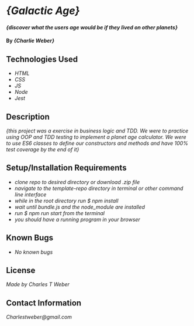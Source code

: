 # _{Galactic Age}_

#### _{discover what the users age would be if they lived on other planets}_

#### By _**{Charlie Weber}**_

## Technologies Used

* _HTML_
* _CSS_
* _JS_
* _Node_
* _Jest_


## Description

_{this project was a exercise in  business logic and TDD. We were to practice using OOP and TDD testing to implement a planet age calculator. We were to use ES6 classes to define our constructors and methods and have 100% test coverage by the end of it}_

## Setup/Installation Requirements

* _clone repo to desired directory or download .zip file_
* _navigate to the template-repo directory in terminal or other command line interface_
* _while in the root directory run $ npm install_
* _wait until bundle.js and the node_module are installed_
* _run $ npm run start  from the terminal_
* _you should have a running program in your browser_


## Known Bugs

* _No known bugs_

## License

_Made by Charles T Weber_

## Contact Information

_Charlestweber@gmail.com_
